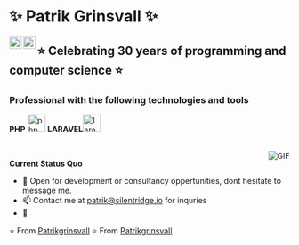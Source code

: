 # ✨ Patrik Grinsvall ✨
<a href="https://www.linkedin.com/in/patrikgrinsvall/">
  <img align="left" alt="LinkedIn" width="22px" src="https://cdn.jsdelivr.net/npm/simple-icons@3.1.0/icons/linkedin.svg" />
</a>
<a href="patrik@silentridge.io">
  <img align="left" alt="'Gmail" width="22px" src="https://cdn.jsdelivr.net/npm/simple-icons@3.1.0/icons/gmail.svg" />
</a>


## ⭐️ Celebrating 30 years of programming and computer science ⭐️

### Professional with the following technologies and tools

**PHP** <img alt="php" width="32px" src="https://cdn.jsdelivr.net/npm/simple-icons@3.1.0/icons/php.svg" /> 
**LARAVEL**<img alt="Laravel" width="32px" src="https://cdn.jsdelivr.net/npm/simple-icons@3.1.0/icons/laravel.svg" />


<br/>
  <img align="right" alt="GIF" src="https://media.giphy.com/media/iIqmM5tTjmpOB9mpbn/giphy.gif" />

**Current Status Quo**

- 💬 Open for development or consultancy oppertunities, dont hesitate to message me.
- 📫 Contact me at patrik@silentridge.io for inquries
- 👀 

⭐️ From [Patrikgrinsvall](https://github.com/patrikgrinsvall)
⭐️ From [Patrikgrinsvall](https://github.com/silentpatrik)
